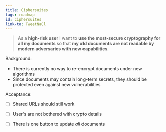 ```yaml
---
title: Ciphersuites
tags: roadmap
id: ciphersuites
link-to: TweetNaCl
---
```


> As a **high-risk user** I want to **use the most-secure cryptography for all
> my documents** so that **my old documents are not readable by modern
> adversaries with new capabilities**.

Background:

* There is currently no way to re-encrypt documents under new algorithms
* Since documents may contain long-term secrets, they should be protected even
  against new vulnerabilities

Acceptance:

* [ ] Shared URLs should still work
* [ ] User's are not bothered with crypto details
* [ ] There is one button to update _all_ documents

